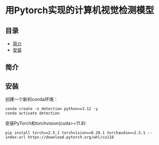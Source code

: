 # 用Pytorch实现的计算机视觉检测模型

## 目录
- [简介](#简介)
- [安装](#安装)

## 简介

## 安装
创建一个新的conda环境：
````
conda create -n detection python==3.12 -y
conda activate detection
````

安装PyTorch和torchvision(cuda>=11.8):
````
pip install torch==2.5.1 torchvision==0.20.1 torchaudio==2.5.1 --index-url https://download.pytorch.org/whl/cu118
````

